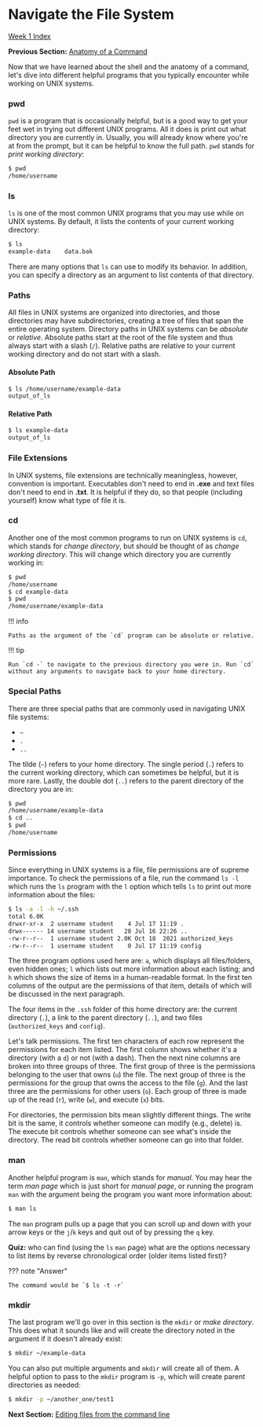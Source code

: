 # Navigate the File System

[Week 1 Index](week1.md)

**Previous Section:** [Anatomy of a Command](anatomy.md)

Now that we have learned about the shell and the anatomy of a command, let's dive into different helpful programs that you typically encounter while working on UNIX systems.

### pwd
`pwd` is a program that is occasionally helpful, but is a good way to get your feet wet in trying out different UNIX programs. All it does is print out what directory you are currently in. Usually, you will already know where you're at from the prompt, but it can be helpful to know the full path. `pwd` stands for *print working directory*:
```bash
$ pwd
/home/username
```

### ls
`ls` is one of the most common UNIX programs that you may use while on UNIX systems. By default, it lists the contents of your current working directory:
```bash
$ ls
example-data    data.bak
```
There are many options that `ls` can use to modify its behavior. In addition, you can specify a directory as an argument to list contents of that directory.

### Paths
All files in UNIX systems are organized into directories, and those directories may have subdirectories, creating a tree of files that span the entire operating system. Directory paths in UNIX systems can be *absolute* or *relative*. Absolute paths start at the root of the file system and thus always start with a slash (`/`). Relative paths are relative to your current working directory and do not start with a slash.

#### Absolute Path
```bash
$ ls /home/username/example-data
output_of_ls
```
#### Relative Path
```bash
$ ls example-data
output_of_ls
```

### File Extensions
In UNIX systems, file extensions are technically meaningless, however, convention is important. Executables don't need to end in **.exe** and text files don't need to end in **.txt**. It is helpful if they do, so that people (including yourself) know what type of file it is.

### cd
Another one of the most common programs to run on UNIX systems is `cd`, which stands for *change directory*, but should be thought of as *change working directory*. This will change which directory you are currently working in:
```bash
$ pwd
/home/username
$ cd example-data
$ pwd
/home/username/example-data
```
!!! info

    Paths as the argument of the `cd` program can be absolute or relative.

!!! tip

    Run `cd -` to navigate to the previous directory you were in. Run `cd` without any arguments to navigate back to your home directory.

### Special Paths
There are three special paths that are commonly used in navigating UNIX file systems:

* `~`
* `.`
* `..`

The tilde (`~`) refers to your home directory. The single period (`.`) refers to the current working directory, which can sometimes be helpful, but it is more rare. Lastly, the double dot (`..`) refers to the parent directory of the directory you are in:
```bash
$ pwd
/home/username/example-data
$ cd ..
$ pwd
/home/username
```

### Permissions
Since everything in UNIX systems is a file, file permissions are of supreme importance. To check the permissions of a file, run the command `ls -l` which runs the `ls` program with the `l` option which tells `ls` to print out more information about the files:
```bash
$ ls -a -l -h ~/.ssh
total 6.0K
drwxr-xr-x  2 username student    4 Jul 17 11:19 .
drwx------ 14 username student   28 Jul 16 22:26 ..
-rw-r--r--  1 username student 2.0K Oct 18  2021 authorized_keys
-rw-r--r--  1 username student    0 Jul 17 11:19 config
```
The three program options used here are: `a`, which displays all files/folders, even hidden ones; `l` which lists out more information about each listing; and `h` which shows the size of items in a human-readable format. In the first ten columns of the output are the permissions of that item, details of which will be discussed in the next paragraph.

The four items in the `.ssh` folder of this home directory are: the current directory (`.`), a link to the parent directory (`..`), and two files (`authorized_keys` and `config`).

Let's talk permissions. The first ten characters of each row represent the permissions for each item listed. The first column shows whether it's a directory (with a `d`) or not (with a dash). Then the next nine columns are broken into three groups of three. The first group of three is the permissions belonging to the user that owns (`u`) the file. The next group of three is the permissions for the group that owns the access to the file (`g`). And the last three are the permissions for other users (`o`). Each group of three is made up of the read (`r`), write (`w`), and execute (`x`) bits.

For directories, the permission bits mean slightly different things. The write bit is the same, it controls whether someone can modify (e.g., delete) is. The execute bit controls whether someone can see what's inside the directory. The read bit controls whether someone can go into that folder.

### man
Another helpful program is `man`, which stands for *manual*. You may hear the term *man page* which is just short for *manual page*, or running the program `man` with the argument being the program you want more information about:
```bash
$ man ls
```
The `man` program pulls up a page that you can scroll up and down with your arrow keys or the `j`/`k` keys and quit out of by pressing the `q` key.

**Quiz:** who can find (using the `ls` `man` page) what are the options necessary to list items by reverse chronological order (older items listed first)?

??? note "Answer"

    The command would be `$ ls -t -r`

### mkdir
The last program we'll go over in this section is the `mkdir` or *make directory*. This does what it sounds like and will create the directory noted in the argument if it doesn't already exist:
```bash
$ mkdir ~/example-data
```
You can also put multiple arguments and `mkdir` will create all of them. A helpful option to pass to the `mkdir` program is `-p`, which will create parent directories as needed:
```bash
$ mkdir -p ~/another_one/test1
```

**Next Section:** [Editing files from the command line](edit.md)
